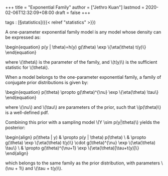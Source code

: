 +++
title = "Exponential Family"
author = ["Jethro Kuan"]
lastmod = 2020-02-06T12:32:09+08:00
draft = false
+++

tags
: [§statistics]({{< relref "statistics" >}})

A one-parameter exponential family model is any model whose density
can be expressed as:

\begin{equation}
  p(y | \theta)=h(y) g(\theta) \exp \\{\eta(\theta) t(y)\\}
\end{equation}

where \\(\theta\\) is the parameter of the family, and \\(t(y)\\) is the
sufficient statistic for \\(\theta\\).

When a model belongs to the one-parameter exponential family, a family
of conjugate prior distributions is given by:

\begin{equation}
  p(\theta) \propto g(\theta)^{\nu} \exp \\{\eta(\theta) \tau\\}
\end{equation}

where \\(\nu\\) and \\(\tau\\) are parameters of the prior, such that
\\(p(\theta)\\) is a well-defined pdf.

Combining this prior with a sampling model \\(Y \sim p(y|\theta)\\) yields
the posterior:

\begin{align} p(\theta | y) & \propto p(y | \theta) p(\theta) \\ & \propto g(\theta) \exp \\{\eta(\theta) t(y)\\} \cdot g(\theta)^{\nu} \exp \\{\eta(\theta) \tau\\} \\ & \propto g(\theta)^{\nu+1} \exp \\{\eta(\theta)[\tau+t(y)]\\} \end{align}

which belongs to the same family as the prior distribution, with
parameters \\(\nu + 1\\) and \\(\tau + t(y)\\).
